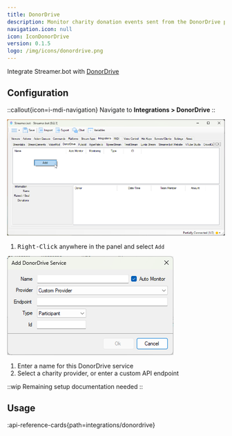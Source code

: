 ```yaml
---
title: DonorDrive
description: Monitor charity donation events sent from the DonorDrive platform
navigation.icon: null
icon: IconDonorDrive
version: 0.1.5
logo: /img/icons/donordrive.png
---
```


Integrate Streamer.bot with [DonorDrive](https://donordrive.com)

## Configuration
::callout{icon=i-mdi-navigation}
Navigate to **Integrations > DonorDrive**
::

![DonorDrive Configuration](assets/donordrive.png)

1. <kbd>Right-Click</kbd> anywhere in the panel and select `Add`

![DonorDrive Add Service](assets/donordrive-add-service.png)

1. Enter a name for this DonorDrive service
2. Select a charity provider, or enter a custom API endpoint

::wip
Remaining setup documentation needed
::

## Usage
:api-reference-cards{path=integrations/donordrive}
